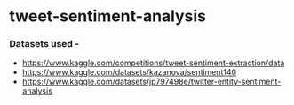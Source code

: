 # tweet-sentiment-analysis

### Datasets used -
* https://www.kaggle.com/competitions/tweet-sentiment-extraction/data
* https://www.kaggle.com/datasets/kazanova/sentiment140
* https://www.kaggle.com/datasets/jp797498e/twitter-entity-sentiment-analysis
